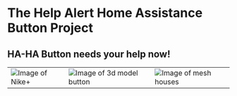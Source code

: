 # The Help Alert Home Assistance Button Project

## HA-HA Button needs your help now!

| | | |
|--|--|--|
|![Image of Nike+](http://spectrum.ieee.org/image/MjgwMTI1MQ.jpeg)|![Image of 3d model button]()|![Image of mesh houses]()|
